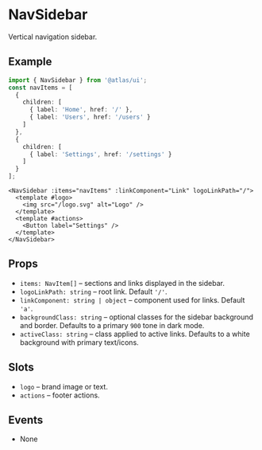 # NavSidebar

Vertical navigation sidebar.

## Example
```ts
import { NavSidebar } from '@atlas/ui';
const navItems = [
  {
    children: [
      { label: 'Home', href: '/' },
      { label: 'Users', href: '/users' }
    ]
  },
  {
    children: [
      { label: 'Settings', href: '/settings' }
    ]
  }
];
```

```vue
<NavSidebar :items="navItems" :linkComponent="Link" logoLinkPath="/">
  <template #logo>
    <img src="/logo.svg" alt="Logo" />
  </template>
  <template #actions>
    <Button label="Settings" />
  </template>
</NavSidebar>
```

## Props
- `items: NavItem[]` – sections and links displayed in the sidebar.
- `logoLinkPath: string` – root link. Default `'/'`.
- `linkComponent: string | object` – component used for links. Default `'a'`.
- `backgroundClass: string` – optional classes for the sidebar background and border. Defaults to a primary `900` tone in dark mode.
- `activeClass: string` – class applied to active links. Defaults to a white background with primary text/icons.

## Slots
- `logo` – brand image or text.
- `actions` – footer actions.

## Events
- None
